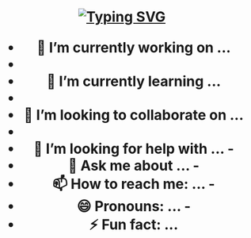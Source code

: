 <h1 align = "center">
<a href="https://git.io/typing-svg"><img src="https://readme-typing-svg.herokuapp.com?font=Fira+Code&size=75&duration=1500&pause=600&color=0CE82B&background=000000EE&center=true&vCenter=true&multiline=true&width=1920&height=384&lines=Hello+there!;My+name+is+Emre+Guzel%2C+Computer+Engineer+;Welcome+to+my+README" alt="Typing SVG" /></a>
  
- 🔭 I’m currently working on ...
- <br>
- 🌱 I’m currently learning ...
-  <br>
- 👯 I’m looking to collaborate on ...
-  <br>
- 🤔 I’m looking for help with ...
-<br>
- 💬 Ask me about ...
-<br>
- 📫 How to reach me: ...
-<br>
- 😄 Pronouns: ...
-<br>
- ⚡ Fun fact: ...

